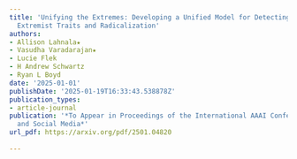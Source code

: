 ```yaml
---
title: 'Unifying the Extremes: Developing a Unified Model for Detecting and Predicting
  Extremist Traits and Radicalization'
authors:
- Allison Lahnala★
- Vasudha Varadarajan★
- Lucie Flek
- H Andrew Schwartz
- Ryan L Boyd
date: '2025-01-01'
publishDate: '2025-01-19T16:33:43.538878Z'
publication_types:
- article-journal
publication: '*To Appear in Proceedings of the International AAAI Conference on Web
  and Social Media*'
url_pdf: https://arxiv.org/pdf/2501.04820
  
---
```

